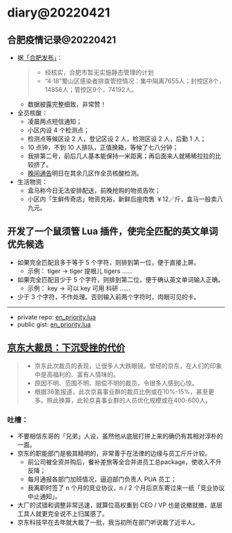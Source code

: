 # diary@20220421

## 合肥疫情记录@20220421
- 据[「合肥发布」](https://weibo.com/2403752844/LpqMBqEow)：
  > - 经核实，合肥市暂无实施静态管理的计划
  > - “4·18”蜀山区感染者排查管控情况：集中隔离7655人；封控区8个，14856人；管控区9个，74192人。
  - 数据披露完整细致，非常赞！
- 全员核酸：
  - 凌晨两点短信通知；
  - 小区内设 4 个检测点；
  - 检测点等候区设 2 人，登记区设 2 人，检测区设 2 人，后勤 1 人；
  - 10 点钟，不到 10 人排队，正值换箱，等候了七八分钟；
  - 我排第二号，前后几人基本能保持一米距离；再后面来人就稀稀拉拉的比较挤了。
  - [晚间通告](https://weibo.com/2403752844/LpvvmzLAv)明日在其余几区作全员核酸检测。
- 生活物资：
  - 盒马称今日无法安排配送，前晚抢购的物资告吹；
  - 小区内「生鲜传奇店」物资充裕，新鲜后座肉售 ￥12／斤，盒马一般卖八九元。

## 开发了一个鼠须管 Lua 插件，使完全匹配的英文单词优先候选
- 如果完全匹配且多于等于 5 个字符，则排到第一位，便于直接上屏。
  - 示例： tiger → tiger 提根儿 tigers ……
- 如果完全匹配且少于 5 个字符，则排到第二位，便于确认英文单词输入正确。
  - 示例： key → 可以 key 可用 科研 ……
- 少于 3 个字符，不作处理。否则输入前两个字符时，肉眼可见的卡。
---
- private repo: [en_priority.lua](https://github.com/HuangJian/macos-config/blob/main/config.git/Rime/lua/en_priority.lua)
- public gist: [en_priority.lua](https://gist.github.com/HuangJian/b71ba26a9601ad9c6dd078be817de6a1)


## [京东大裁员：下沉受挫的代价](https://weibo.com/ttarticle/p/show?id=2309404760618325639332)

> - 京东此次裁员的表现，让很多人大跌眼镜。曾经的京东，在人们的印象中是高福利的、富有人情味的。
> - 原因不明、范围不明、赔偿不明的裁员，令很多人感到心惊。
> - 根据36氪报道，此次京喜事业群的裁员比例或在10%-15%，甚至更多。照此换算，此轮京喜事业群的人员优化规模或在400-600人。

### 吐槽：
- 不要相信东哥的「兄弟」人设，虽然他从底层打拼上来的确仍有其相对淳朴的一面。
- 京东的职能部门是极其精明的，非常善于在法律的边缘与员工斤斤计较。
  - 前公司被全资并购后，餐补差旅等全合并进员工总package，使收入不升反降；
  - 每月通报各部门加班情况，逼迫部门负责人 PUA 员工；
  - 我离职时签了 n 个月的竞业协议，n / 2 个月后京东寄过来一纸「竞业协议中止通知」。
- 大厂的试错和调整非常迅速，就算位高权重到 CEO / VP 也是说撤就撤，底层工具人就更完全说不上归属感了。
- 京东科技早在去年就大裁了一批，我当初所在部门听说裁了近半人。
